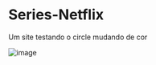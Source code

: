 # Series-Netflix
Um site testando o circle mudando de cor

![image](https://user-images.githubusercontent.com/81937842/176961541-f96ca500-9c11-4819-93c1-26336a3c52c9.png)

